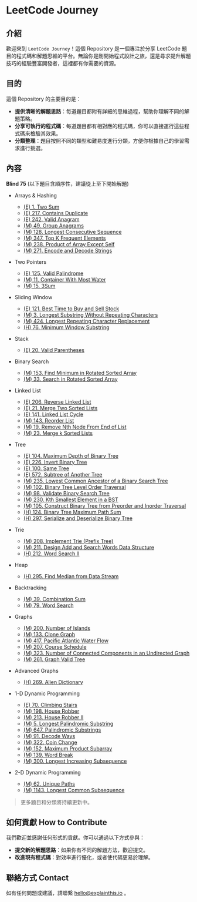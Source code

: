 # LeetCode Journey

## 介紹
歡迎來到 `LeetCode Journey`！這個 Repository 是一個專注於分享 LeetCode 題目的程式碼和解題思維的平台。無論你是剛開始程式設計之旅，還是尋求提升解題技巧的經驗豐富開發者，這裡都有你需要的資源。

## 目的
這個 Repository 的主要目的是：

* **提供清晰的解題思路**：每道題目都附有詳細的思維過程，幫助你理解不同的解題策略。
* **分享可執行的程式碼**：每道題目都有相對應的程式碼，你可以直接運行這些程式碼來檢驗其效果。
* **分類整理**：題目按照不同的類型和難易度進行分類，方便你根據自己的學習需求進行挑選。

## 內容
**Blind 75**
(以下題目含順序性，建議從上至下開始解題)
* Arrays & Hashing
    * [(E) 1. Two Sum](solutions/1.%20Two%20Sum/)
    * [(E) 217. Contains Duplicate](solutions/217.%20Contains%20Duplicate/)
    * [(E) 242. Valid Anagram](solutions/242.%20Valid%20Anagram/)
    * [(M) 49. Group Anagrams](solutions/49.%20Group%20Anagrams/)
    * [(M) 128. Longest Consecutive Sequence](solutions/128.%20Longest%20Consecutive%20Sequence/)
    * [(M) 347. Top K Frequent Elements](solutions/347.%20Top%20K%20Frequent%20Elements/)
    * [(M) 238. Product of Array Except Self](solutions/238.%20Product%20of%20Array%20Except%20Self)
    * [(M) 271. Encode and Decode Strings](solutions/271.%20Encode%20and%20Decode%20Strings)
    
* Two Pointers
    * [(E) 125. Valid Palindrome](solutions/125.%20Valid%20Palindrome/)
    * [(M) 11. Container With Most Water](solutions/11.%20Container%20With%20Most%20Water/)
    * [(M) 15. 3Sum](solutions/15.%203Sum/)

* Sliding Window
    * [(E) 121. Best Time to Buy and Sell Stock](solutions/121.%20Best%20Time%20to%20Buy%20and%20Sell%20Stock/)
    * [(M) 3. Longest Substring Without Repeating Characters](solutions/3.%20Longest%20Substring%20Without%20Repeating%20Characters)
    * [(M) 424. Longest Repeating Character Replacement](solutions/424.%20Longest%20Repeating%20Character%20Replacement)
    * [(H) 76. Minimum Window Substring](solutions/76.%20Minimum%20Window%20Substring/)

* Stack
    * [(E) 20. Valid Parentheses](solutions/20.%20Valid%20Parentheses/)

* Binary Search
    * [(M) 153. Find Minimum in Rotated Sorted Array](solutions/153.%20Find%20Minimum%20in%20Rotated%20Sorted%20Array/)
    * [(M) 33. Search in Rotated Sorted Array](solutions/33.%20Search%20in%20Rotated%20Sorted%20Array/)

* Linked List
    * [(E) 206. Reverse Linked List](solutions/206.%20Reverse%20Linked%20List/)
    * [(E) 21. Merge Two Sorted Lists](solutions/21.%20Merge%20Two%20Sorted%20Lists/)
    * [(E) 141. Linked List Cycle](solutions/141.%20Linked%20List%20Cycle/)
    * [(M) 143. Reorder List](solutions/143.%20Reorder%20List/)
    * [(M) 19. Remove Nth Node From End of List](solutions/19.%20Remove%20Nth%20Node%20From%20End%20of%20List/)
    * [(M) 23. Merge k Sorted Lists](solutions/23.%20Merge%20k%20Sorted%20Lists/)

* Tree
    * [(E) 104. Maximum Depth of Binary Tree](solutions/104.%20Maximum%20Depth%20of%20Binary%20Tree/)
    * [(E) 226. Invert Binary Tree](solutions/226.%20Invert%20Binary%20Tree/)
    * [(E) 100. Same Tree](solutions/100.%20Same%20Tree/)
    * [(E) 572. Subtree of Another Tree](solutions/572.%20Subtree%20of%20Another%20Tree/)
    * [(M) 235. Lowest Common Ancestor of a Binary Search Tree](solutions/235.%20Lowest%20Common%20Ancestor%20of%20a%20Binary%20Search%20Tree/)
    * [(M) 102. Binary Tree Level Order Traversal](solutions/102.%20Binary%20Tree%20Level%20Order%20Traversal/)
    * [(M) 98. Validate Binary Search Tree](solutions/98.%20Validate%20Binary%20Search%20Tree/)
    * [(M) 230. Kth Smallest Element in a BST](solutions/230.%20Kth%20Smallest%20Element%20in%20a%20BST/)
    * [(M) 105. Construct Binary Tree from Preorder and Inorder Traversal](solutions/105.%20Construct%20Binary%20Tree%20from%20Preorder%20and%20Inorder%20Traversal/)
    * [(H) 124. Binary Tree Maximum Path Sum](solutions/124.%20Binary%20Tree%20Maximum%20Path%20Sum/)
    * [(H) 297. Serialize and Deserialize Binary Tree](solutions/297.%20Serialize%20and%20Deserialize%20Binary%20Tree/)

* Trie
  * [(M) 208. Implement Trie (Prefix Tree)](solutions/208.%20Implement%20Trie%20(Prefix%20Tree)/)
  * [(M) 211. Design Add and Search Words Data Structure](solutions/211.%20Design%20Add%20and%20Search%20Words%20Data%20Structure/)
  * [(H) 212. Word Search II](solutions/212.%20Word%20Search%20II/)

* Heap
  * [(H) 295. Find Median from Data Stream](solutions/295.%20Find%20Median%20from%20Data%20Stream/)

* Backtracking
  * [(M) 39. Combination Sum](solutions/39.%20Combination%20Sum/)
  * [(M) 79. Word Search](solutions/79.%20Word%20Search/)

* Graphs
  * [(M) 200. Number of Islands](solutions/200.%20Number%20of%20Islands/)
  * [(M) 133. Clone Graph](solutions/133.%20Clone%20Graph/)
  * [(M) 417. Pacific Atlantic Water Flow](solutions/417.%20Pacific%20Atlantic%20Water%20Flow/)
  * [(M) 207. Course Schedule](solutions/207.%20Course%20Schedule/)
  * [(M) 323. Number of Connected Components in an Undirected Graph](solutions/323.%20Number%20of%20Connected%20Components%20in%20an%20Undirected%20Graph/)
  * [(M) 261. Graph Valid Tree](solutions/261.%20Graph%20Valid%20Tree/)

* Advanced Graphs
  * [(H) 269. Alien Dictionary](solutions/269.%20Alien%20Dictionary/)

* 1-D Dynamic Programming
  * [(E) 70. Climbing Stairs](solutions/70.%20Climbing%20Stairs/)
  * [(M) 198. House Robber](solutions/198.%20House%20Robber/)
  * [(M) 213. House Robber II](solutions/213.%20House%20Robber%20II/)
  * [(M) 5. Longest Palindromic Substring](solutions/5.%20Longest%20Palindromic%20Substring/)
  * [(M) 647. Palindromic Substrings](solutions/647.%20Palindromic%20Substrings/)
  * [(M) 91. Decode Ways](solutions/91.%20Decode%20Ways/)
  * [(M) 322. Coin Change](solutions/322.%20Coin%20Change/)
  * [(M) 152. Maximum Product Subarray](solutions/152.%20Maximum%20Product%20Subarray/)
  * [(M) 139. Word Break](solutions/139.%20Word%20Break/)
  * [(M) 300. Longest Increasing Subsequence](solutions/300.%20Longest%20Increasing%20Subsequence/)

* 2-D Dynamic Programming
  * [(M) 62. Unique Paths](solutions/62.%20Unique%20Paths/)
  * [(M) 1143. Longest Common Subsequence](solutions/1143.%20Longest%20Common%20Subsequence/)

> 更多題目和分類將持續更新中。

## 如何貢獻 How to Contribute

我們歡迎並感謝任何形式的貢獻。你可以通過以下方式參與：

- **提交新的解題思路**：如果你有不同的解題方法，歡迎提交。
- **改進現有程式碼**：對效率進行優化，或者使代碼更易於理解。


## 聯絡方式 Contact

如有任何問題或建議，請聯繫 [hello@explainthis.io](hello@explainthis.io) 。
